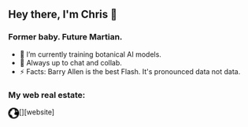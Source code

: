 ## Hey there, I'm Chris 👋

### Former baby. Future Martian.

- 💾 I’m currently training botanical AI models.
- 💬 Always up to chat and collab.
- ⚡ Facts: Barry Allen is the best Flash. It's pronounced data not data.

### My web real estate:

[<img align="left" alt="chrisadams.io" width="22px" src="https://raw.githubusercontent.com/iconic/open-iconic/master/svg/globe.svg" />][website]

<br />
<br />
